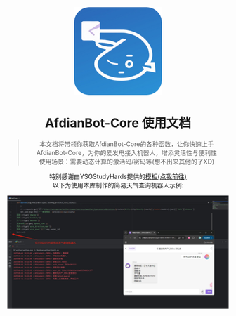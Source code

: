 <div align="center">
<img src="/hd_icon.jpg" width="200" height="200">

# AfdianBot-Core 使用文档

> 本文档将带领你获取AfdianBot-Core的各种函数，让你快速上手AfdianBot-Core，为你的爱发电接入机器人，增添灵活性与便利性  
> 使用场景：需要动态计算的激活码/密码等(想不出来其他的了XD)

特别感谢由YSGStudyHards提供的[模板(点我前往)](https://github.com/YSGStudyHards/Docsify-Guide)  
以下为使用本库制作的简易天气查询机器人示例:  

![](./docs/images/readme/simple_example.png)

</div>